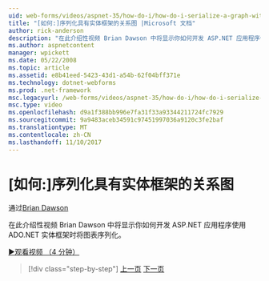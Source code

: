```yaml
---
uid: web-forms/videos/aspnet-35/how-do-i/how-do-i-serialize-a-graph-with-the-entity-framework
title: "[如何:]序列化具有实体框架的关系图 |Microsoft 文档"
author: rick-anderson
description: "在此介绍性视频 Brian Dawson 中将显示你如何开发 ASP.NET 应用程序使用 ADO.NET 实体框架时将图表序列化。"
ms.author: aspnetcontent
manager: wpickett
ms.date: 05/22/2008
ms.topic: article
ms.assetid: e8b41eed-5423-43d1-a54b-62f04bff371e
ms.technology: dotnet-webforms
ms.prod: .net-framework
msc.legacyurl: /web-forms/videos/aspnet-35/how-do-i/how-do-i-serialize-a-graph-with-the-entity-framework
msc.type: video
ms.openlocfilehash: d9a1f388bb996e7fa31f33a93344211724fc7929
ms.sourcegitcommit: 9a9483aceb34591c97451997036a9120c3fe2baf
ms.translationtype: MT
ms.contentlocale: zh-CN
ms.lasthandoff: 11/10/2017
---
```

<a name="how-do-i-serialize-a-graph-with-the-entity-framework"></a>[如何:]序列化具有实体框架的关系图
====================
通过[Brian Dawson](https://twitter.com/briandawson)

在此介绍性视频 Brian Dawson 中将显示你如何开发 ASP.NET 应用程序使用 ADO.NET 实体框架时将图表序列化。

[&#9654;观看视频 （4 分钟）](https://channel9.msdn.com/Blogs/ASP-NET-Site-Videos/how-do-i-serialize-a-graph-with-the-entity-framework)

>[!div class="step-by-step"]
[上一页](how-do-i-use-the-new-entity-data-source.md)
[下一页](how-do-i-use-msbuild-to-automate-the-aspnet-compiler-and-merge-utilities.md)
